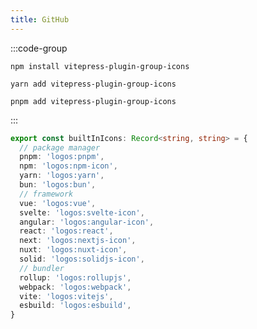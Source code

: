 ```yaml
---
title: GitHub
---
```


<demo react="vitepress-demo-plugin.tsx" stackblitz="true" codesandbox="true" />

<demo vue="vitepress-demo-plugin.vue"/>

:::code-group

```shell [npm]
npm install vitepress-plugin-group-icons
```

```shell [yarn]
yarn add vitepress-plugin-group-icons
```

```shell [pnpm]
pnpm add vitepress-plugin-group-icons
```

:::

```ts [vite.config.ts]
export const builtInIcons: Record<string, string> = {
  // package manager
  pnpm: 'logos:pnpm',
  npm: 'logos:npm-icon',
  yarn: 'logos:yarn',
  bun: 'logos:bun',
  // framework
  vue: 'logos:vue',
  svelte: 'logos:svelte-icon',
  angular: 'logos:angular-icon',
  react: 'logos:react',
  next: 'logos:nextjs-icon',
  nuxt: 'logos:nuxt-icon',
  solid: 'logos:solidjs-icon',
  // bundler
  rollup: 'logos:rollupjs',
  webpack: 'logos:webpack',
  vite: 'logos:vitejs',
  esbuild: 'logos:esbuild',
}
```
